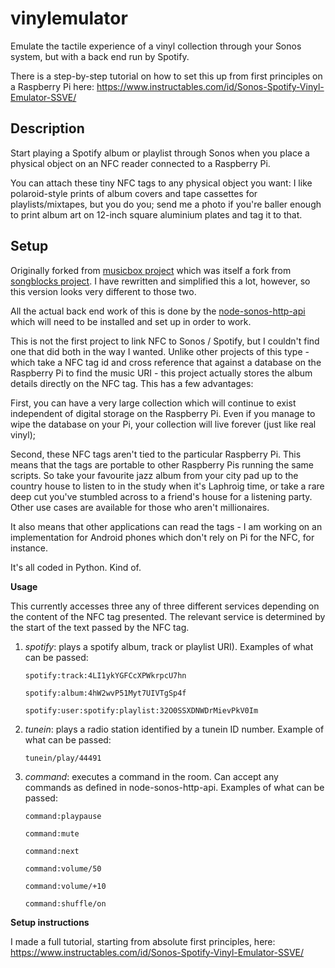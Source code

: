 # vinylemulator

Emulate the tactile experience of a vinyl collection through your Sonos system, but with a back end run by Spotify.

There is a step-by-step tutorial on how to set this up from first principles on a Raspberry Pi here: https://www.instructables.com/id/Sonos-Spotify-Vinyl-Emulator-SSVE/

Description
---------------------------

Start playing a Spotify album or playlist through Sonos when you place a physical object on an NFC reader connected to a Raspberry Pi.

You can attach these tiny NFC tags to any physical object you want: I like polaroid-style prints of album covers and tape cassettes for playlists/mixtapes, but you do you; send me a photo if you're baller enough to print album art on 12-inch square aluminium plates and tag it to that.

Setup
---------------------------

Originally forked from <a href="https://github.com/pucbaldwin/musicbox">musicbox project</a> which was itself a fork from <a href="https://github.com/shawnrk/songblocks">songblocks project</a>. I have rewritten and simplified this a lot, however, so this version looks very different to those two.

All the actual back end work of this is done by the <a href="https://github.com/jishi/node-sonos-http-api/">node-sonos-http-api</a> which will need to be installed and set up in order to work.

This is not the first project to link NFC to Sonos / Spotify, but I couldn't find one that did both in the way I wanted. Unlike other projects of this type - which take a NFC tag id and cross reference that against a database on the Raspberry Pi to find the music URI - this project actually stores the album details directly on the NFC tag. This has a few advantages:

First, you can have a very large collection which will continue to exist independent of digital storage on the Raspberry Pi. Even if you manage to wipe the database on your Pi, your collection will live forever (just like real vinyl);

Second, these NFC tags aren't tied to the particular Raspberry Pi. This means that the tags are portable to other Raspberry Pis running the same scripts. So take your favourite jazz album from your city pad up to the country house to listen to in the study when it's Laphroig time, or take a rare deep cut you've stumbled across to a friend's house for a listening party. Other use cases are available for those who aren't millionaires.

It also means that other applications can read the tags - I am working on an implementation for Android phones which don't rely on Pi for the NFC, for instance.

It's all coded in Python. Kind of.

<b>Usage</b>

This currently accesses three any of three different services depending on the content of the NFC tag presented. The relevant service is determined by the start of the text passed by the NFC tag.

1) <i>spotify</i>: plays a spotify album, track or playlist URI). Examples of what can be passed:
      <p><code>spotify:track:4LI1ykYGFCcXPWkrpcU7hn</code>
      <p><code>spotify:album:4hW2wvP51Myt7UIVTgSp4f</code>
      <p><code>spotify:user:spotify:playlist:32O0SSXDNWDrMievPkV0Im</code>

2) <i>tunein</i>: plays a radio station identified by a tunein ID number. Example of what can be passed:
      <p><code>tunein/play/44491</code>

3) <i>command</i>: executes a command in the room. Can accept any commands as defined in node-sonos-http-api. Examples of what can be passed:
      <p><code>command:playpause</code>
      <p><code>command:mute</code>
      <p><code>command:next</code>
      <p><code>command:volume/50</code>
      <p><code>command:volume/+10</code>
      <p><code>command:shuffle/on</code>

<b>Setup instructions</b>

I made a full tutorial, starting from absolute first principles, here:
https://www.instructables.com/id/Sonos-Spotify-Vinyl-Emulator-SSVE/
